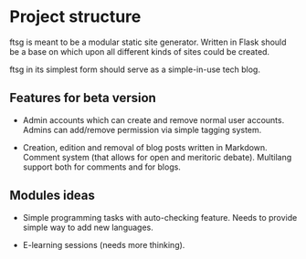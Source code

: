 # Project structure

ftsg is meant to be a modular static site generator.
Written in Flask should be a base on which upon all different kinds of sites could be created.

ftsg in its simplest form should serve as a simple-in-use tech blog.

## Features for beta version
* Admin accounts which can create and remove normal user accounts. Admins can add/remove permission via simple tagging system.

* Creation, edition and removal of blog posts written in Markdown. Comment system (that allows for open and meritoric debate). Multilang support both for comments and for blogs.

## Modules ideas
* Simple programming tasks with auto-checking feature. Needs to provide simple way to add new languages.

* E-learning sessions (needs more thinking).
